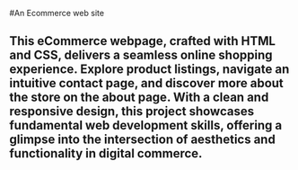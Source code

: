 #An Ecommerce web site

## This eCommerce webpage, crafted with HTML and CSS, delivers a seamless online shopping experience. Explore product listings, navigate an intuitive contact page, and discover more about the store on the about page. With a clean and responsive design, this project showcases fundamental web development skills, offering a glimpse into the intersection of aesthetics and functionality in digital commerce.
